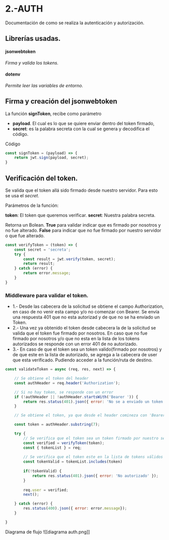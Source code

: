 # 2.-AUTH
Documentación de como se realiza la autenticación y autorización.

## Librerías usadas.

#### jsonwebtoken
*Firma y valida los tokens.*
#### dotenv
*Permite leer las variables de entorno.*
## Firma y creación del jsonwebtoken
La función **signToken**, recibe como parámetro
- **payload**. El cual es lo que se quiere enviar dentro del token firmado,
- **secret**: es la palabra secreta con la cual se genera y decodifica el código.

Código
```javascript
const signToken = (payload) => {
    return jwt.sign(payload, secret);
}
```

## Verificación del token.
Se valida que el token allá sido firmado desde nuestro servidor. Para esto se usa el *secret*.

Parámetros de la función:

**token**:  El token que queremos verificar.
**secret**: Nuestra palabra secreta.

Retorna un Bolean. 
**True** para validar indicar que es firmado por nosotros y no fue alterado.
**False** para indicar que no fue firmado por nuestro servidor o que fue alterado.

```javascript
const verifyToken = (token) => {
    const secret = 'secreta';
    try {
        const result = jwt.verify(token, secret);
        return result;
    } catch (error) {
        return error.message;
    }
}
```

### Middleware para validar el token.

- 1.- Desde las cabecera de la solicitud se obtiene el campo Authorization, en caso de no venir esta campo y/o no comenzar con Bearer. Se envía una respuesta 401 que no esta autorizad y de que no se ha enviado un Token.
- 2.- Una vez ya obtenido el token desde cabecera la de la solicitud se valida que el token fue firmado por nosotros. En caso que no fue firmado por nosotros y/o que no esta en la lista de los tokens autorizados se responde con un error 401 de no autorizado.
- 3.- En caso de que el token sea un token valido(firmado por nosotros) y de que este en la lista de autorizado, se agrega a la cabecera de user que esta verificado. Pudiendo acceder a la función/ruta de destino.

```javascript
const validateToken = async (req, res, next) => {

    // Se obtiene el token del header
    const authHeader = req.header('Authorization');

    // Si no hay token, se responde con un error
    if (!authHeader || !authHeader.startsWith('Bearer ')) {
        return res.status(401).json({ error: 'No se a enviado un token' });
    }

    // Se obtiene el token, ya que desde el header comineza con 'Bearer ', se toman los primeros 7 caracteres

    const token = authHeader.substring(7);

    try {
        // Se verifica que el token sea un token firmado por nuestro servidor.
        const verified = verifyToken(token);
        const { tokenList } = req;
        
        // Se verifica que el token este en la lista de tokens válidos
        const tokenValid = tokenList.includes(token)
        
        if(!tokenValid) {
            return res.status(401).json({ error: 'No autorizado' });
        }
        
        req.user = verified;
        next();

    } catch (error) {
        res.status(400).json({ error: error.message});
    }

}
```

Diagrama de flujo
![[diagrama auth.png]]

